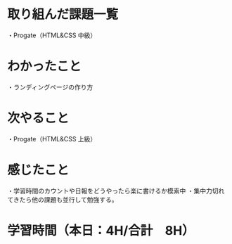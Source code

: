 # 取り組んだ課題一覧
・Progate（HTML&CSS 中級）

# わかったこと
・ランディングページの作り方

# 次やること
・Progate（HTML&CSS 上級）

# 感じたこと
・学習時間のカウントや日報をどうやったら楽に書けるか模索中
・集中力切れてきたら他の課題も並行して勉強する。

# 学習時間（本日：4H/合計　8H）
